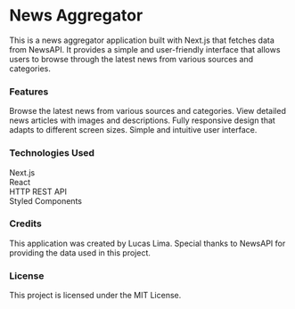 # News Aggregator
This is a news aggregator application built with Next.js that fetches data from NewsAPI. It provides a simple and user-friendly interface that allows users to browse through the latest news from various sources and categories.

### Features
Browse the latest news from various sources and categories.
View detailed news articles with images and descriptions.
Fully responsive design that adapts to different screen sizes.
Simple and intuitive user interface.
### Technologies Used
Next.js <br>
React <br>
HTTP REST API <br>
Styled Components <br>
### Credits
This application was created by Lucas Lima. Special thanks to NewsAPI for providing the data used in this project.

### License
This project is licensed under the MIT License.
